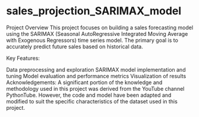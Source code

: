 # sales_projection_SARIMAX_model
Project Overview
This project focuses on building a sales forecasting model using the SARIMAX (Seasonal AutoRegressive Integrated Moving Average with Exogenous Regressors) time series model. The primary goal is to accurately predict future sales based on historical data.

Key Features:

Data preprocessing and exploration
SARIMAX model implementation and tuning
Model evaluation and performance metrics
Visualization of results
Acknowledgements:
A significant portion of the knowledge and methodology used in this project was derived from the YouTube channel PythonTube. However, the code and model have been adapted and modified to suit the specific characteristics of the dataset used in this project.
